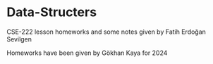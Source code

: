 # Data-Structers
CSE-222 lesson homeworks and some notes given by Fatih Erdoğan Sevilgen

Homeworks have been given by Gökhan Kaya for 2024